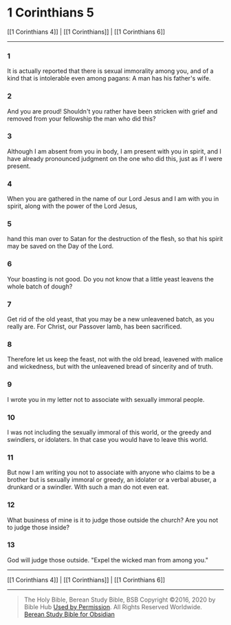# 1 Corinthians 5

[[1 Corinthians 4]] | [[1 Corinthians]] | [[1 Corinthians 6]]

---

### 1
It is actually reported that there is sexual immorality among you, and of a kind that is intolerable even among pagans: A man has his father's wife.

### 2
And you are proud! Shouldn't you rather have been stricken with grief and removed from your fellowship the man who did this?

### 3
Although I am absent from you in body, I am present with you in spirit, and I have already pronounced judgment on the one who did this, just as if I were present.

### 4
When you are gathered in the name of our Lord Jesus and I am with you in spirit, along with the power of the Lord Jesus,

### 5
hand this man over to Satan for the destruction of the flesh, so that his spirit may be saved on the Day of the Lord.

### 6
Your boasting is not good. Do you not know that a little yeast leavens the whole batch of dough?

### 7
Get rid of the old yeast, that you may be a new unleavened batch, as you really are. For Christ, our Passover lamb, has been sacrificed.

### 8
Therefore let us keep the feast, not with the old bread, leavened with malice and wickedness, but with the unleavened bread of sincerity and of truth.

### 9
I wrote you in my letter not to associate with sexually immoral people.

### 10
I was not including the sexually immoral of this world, or the greedy and swindlers, or idolaters. In that case you would have to leave this world.

### 11
But now I am writing you not to associate with anyone who claims to be a brother but is sexually immoral or greedy, an idolater or a verbal abuser, a drunkard or a swindler. With such a man do not even eat.

### 12
What business of mine is it to judge those outside the church? Are you not to judge those inside?

### 13
God will judge those outside. "Expel the wicked man from among you."

---

[[1 Corinthians 4]] | [[1 Corinthians]] | [[1 Corinthians 6]]

---

> The Holy Bible, Berean Study Bible, BSB
> Copyright &copy;2016, 2020 by Bible Hub
> [Used by Permission](https://berean.bible/terms.htm). All Rights Reserved Worldwide.
> [Berean Study Bible for Obsidian](https://github.com/gapmiss/berean-study-bible-for-obsidian)

